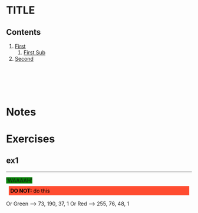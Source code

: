 # TITLE

## Contents

1. [First](#1)
    1. [First Sub](#11)
2. [Second](#2)

<a name="1"></a>

<br></br>
<a name="2"></a>
-------------------------------------------------------------------------------

# Notes



# Exercises

## ex1

-------------------------------------------------------------------------------

<span style="background-color:green">
    'WAAAAH'
</span>

<div style="color: black; background-color:rgba(255, 76, 48, 1); text-align:left; vertical-align: middle; padding: .3em; margin: .5em;">
    <strong>DO NOT:</strong>
  do this
  </div>

Or Green --> 73, 190, 37, 1
Or Red   --> 255, 76, 48, 1
